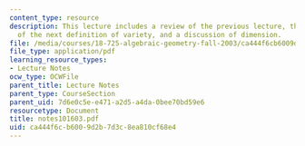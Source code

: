 ```yaml
---
content_type: resource
description: This lecture includes a review of the previous lecture, the introduction
  of the next definition of variety, and a discussion of dimension.
file: /media/courses/18-725-algebraic-geometry-fall-2003/ca444f6cb6009d2b7d3c8ea810cf68e4_notes101603.pdf
file_type: application/pdf
learning_resource_types:
- Lecture Notes
ocw_type: OCWFile
parent_title: Lecture Notes
parent_type: CourseSection
parent_uid: 7d6e0c5e-e471-a2d5-a4da-0bee70bd59e6
resourcetype: Document
title: notes101603.pdf
uid: ca444f6c-b600-9d2b-7d3c-8ea810cf68e4
---
```

